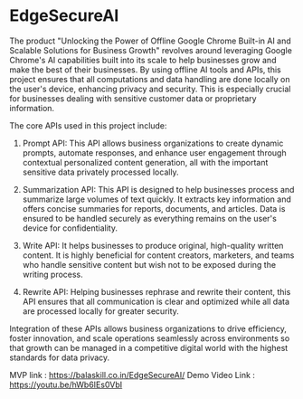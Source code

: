 # EdgeSecureAI

The product "Unlocking the Power of Offline Google Chrome Built-in AI and Scalable Solutions for Business Growth" revolves around leveraging Google Chrome's AI capabilities built into its scale to help businesses grow and make the best of their businesses. By using offline AI tools and APIs, this project ensures that all computations and data handling are done locally on the user's device, enhancing privacy and security. This is especially crucial for businesses dealing with sensitive customer data or proprietary information.

The core APIs used in this project include:

1. Prompt API: This API allows business organizations to create dynamic prompts, automate responses, and enhance user engagement through contextual personalized content generation, all with the important sensitive data privately processed locally.

2. Summarization API: This API is designed to help businesses process and summarize large volumes of text quickly. It extracts key information and offers concise summaries for reports, documents, and articles. Data is ensured to be handled securely as everything remains on the user's device for confidentiality.

3. Write API: It helps businesses to produce original, high-quality written content. It is highly beneficial for content creators, marketers, and teams who handle sensitive content but wish not to be exposed during the writing process.

4. Rewrite API: Helping businesses rephrase and rewrite their content, this API ensures that all communication is clear and optimized while all data are processed locally for greater security.

Integration of these APIs allows business organizations to drive efficiency, foster innovation, and scale operations seamlessly across environments so that growth can be managed in a competitive digital world with the highest standards for data privacy.

MVP link : https://balaskill.co.in/EdgeSecureAI/
Demo Video Link : https://youtu.be/hWb6IEs0VbI
